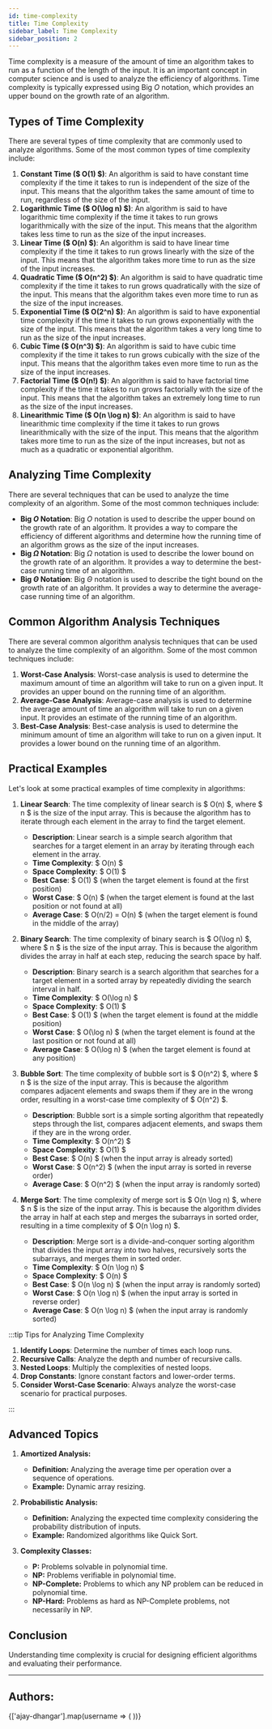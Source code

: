 ```yaml
---
id: time-complexity
title: Time Complexity
sidebar_label: Time Complexity
sidebar_position: 2
---
```


<head>
<meta name="description" content="Learn about time complexity in algorithms, including types like constant, logarithmic, linear, and more. Understand Big O notation, common analysis techniques, and practical examples." />
<meta name="keywords" content="Time Complexity, Big O Notation, Algorithm Analysis, Constant Time, Logarithmic Time, Linear Time, Quadratic Time, Exponential Time, Factorial Time, Amortized Analysis, Probabilistic Analysis, Complexity Classes, Algorithm Efficiency" />
<meta name="author" content="ajay-dhangar" />
<meta name="viewport" content="width=device-width, initial-scale=1.0" />

<meta property="og:title" content="Understanding Time Complexity in Algorithms" />
<meta property="og:description" content="A comprehensive guide to time complexity in algorithms, covering different types, Big O notation, analysis techniques, and practical examples." />
<meta property="og:type" content="article" />
<meta property="og:url" content="https://codeharborhub.github.io/dsa/basic-topics/time-complexity/" />
<meta property="og:image" content="https://codeharborhub.github.io/img/nav-logo.jpg" />
<meta property="og:site_name" content="CodeHarborHub" />
<meta property="og:locale" content="en_US" />

</head>


Time complexity is a measure of the amount of time an algorithm takes to run as a function of the length of the input. It is an important concept in computer science and is used to analyze the efficiency of algorithms. Time complexity is typically expressed using Big $O$ notation, which provides an upper bound on the growth rate of an algorithm.

## Types of Time Complexity

There are several types of time complexity that are commonly used to analyze algorithms. Some of the most common types of time complexity include:

1. **Constant Time ($ O(1) $)**: An algorithm is said to have constant time complexity if the time it takes to run is independent of the size of the input. This means that the algorithm takes the same amount of time to run, regardless of the size of the input.
2. **Logarithmic Time ($ O(\log n) $)**: An algorithm is said to have logarithmic time complexity if the time it takes to run grows logarithmically with the size of the input. This means that the algorithm takes less time to run as the size of the input increases.
3. **Linear Time ($ O(n) $)**: An algorithm is said to have linear time complexity if the time it takes to run grows linearly with the size of the input. This means that the algorithm takes more time to run as the size of the input increases.
4. **Quadratic Time ($ O(n^2) $)**: An algorithm is said to have quadratic time complexity if the time it takes to run grows quadratically with the size of the input. This means that the algorithm takes even more time to run as the size of the input increases.
5. **Exponential Time ($ O(2^n) $)**: An algorithm is said to have exponential time complexity if the time it takes to run grows exponentially with the size of the input. This means that the algorithm takes a very long time to run as the size of the input increases.
6. **Cubic Time ($ O(n^3) $)**: An algorithm is said to have cubic time complexity if the time it takes to run grows cubically with the size of the input. This means that the algorithm takes even more time to run as the size of the input increases.
7. **Factorial Time ($ O(n!) $)**: An algorithm is said to have factorial time complexity if the time it takes to run grows factorially with the size of the input. This means that the algorithm takes an extremely long time to run as the size of the input increases.
8. **Linearithmic Time ($ O(n \log n) $)**: An algorithm is said to have linearithmic time complexity if the time it takes to run grows linearithmically with the size of the input. This means that the algorithm takes more time to run as the size of the input increases, but not as much as a quadratic or exponential algorithm.

## Analyzing Time Complexity

There are several techniques that can be used to analyze the time complexity of an algorithm. Some of the most common techniques include:

- **Big $O$ Notation**: Big $O$ notation is used to describe the upper bound on the growth rate of an algorithm. It provides a way to compare the efficiency of different algorithms and determine how the running time of an algorithm grows as the size of the input increases.
- **Big $\Omega$ Notation**: Big $\Omega$ notation is used to describe the lower bound on the growth rate of an algorithm. It provides a way to determine the best-case running time of an algorithm.
- **Big $\Theta$ Notation**: Big $\Theta$ notation is used to describe the tight bound on the growth rate of an algorithm. It provides a way to determine the average-case running time of an algorithm.

## Common Algorithm Analysis Techniques

There are several common algorithm analysis techniques that can be used to analyze the time complexity of an algorithm. Some of the most common techniques include:

1. **Worst-Case Analysis**: Worst-case analysis is used to determine the maximum amount of time an algorithm will take to run on a given input. It provides an upper bound on the running time of an algorithm.
2. **Average-Case Analysis**: Average-case analysis is used to determine the average amount of time an algorithm will take to run on a given input. It provides an estimate of the running time of an algorithm.
3. **Best-Case Analysis**: Best-case analysis is used to determine the minimum amount of time an algorithm will take to run on a given input. It provides a lower bound on the running time of an algorithm.

## Practical Examples

Let's look at some practical examples of time complexity in algorithms:

1. **Linear Search**: The time complexity of linear search is $ O(n) $, where $ n $ is the size of the input array. This is because the algorithm has to iterate through each element in the array to find the target element.
    - **Description**: Linear search is a simple search algorithm that searches for a target element in an array by iterating through each element in the array.
    - **Time Complexity**: $ O(n) $
    - **Space Complexity**: $ O(1) $
    - **Best Case**: $ O(1) $ (when the target element is found at the first position)
    - **Worst Case**: $ O(n) $ (when the target element is found at the last position or not found at all)
    - **Average Case**: $ O(n/2) = O(n) $ (when the target element is found in the middle of the array)

2. **Binary Search**: The time complexity of binary search is $ O(\log n) $, where $ n $ is the size of the input array. This is because the algorithm divides the array in half at each step, reducing the search space by half.
    - **Description**: Binary search is a search algorithm that searches for a target element in a sorted array by repeatedly dividing the search interval in half.
    - **Time Complexity**: $ O(\log n) $
    - **Space Complexity**: $ O(1) $
    - **Best Case**: $ O(1) $ (when the target element is found at the middle position)
    - **Worst Case**: $ O(\log n) $ (when the target element is found at the last position or not found at all)
    - **Average Case**: $ O(\log n) $ (when the target element is found at any position)

3. **Bubble Sort**: The time complexity of bubble sort is $ O(n^2) $, where $ n $ is the size of the input array. This is because the algorithm compares adjacent elements and swaps them if they are in the wrong order, resulting in a worst-case time complexity of $ O(n^2) $.
    - **Description**: Bubble sort is a simple sorting algorithm that repeatedly steps through the list, compares adjacent elements, and swaps them if they are in the wrong order.
    - **Time Complexity**: $ O(n^2) $
    - **Space Complexity**: $ O(1) $
    - **Best Case**: $ O(n) $ (when the input array is already sorted)
    - **Worst Case**: $ O(n^2) $ (when the input array is sorted in reverse order)
    - **Average Case**: $ O(n^2) $ (when the input array is randomly sorted)

4. **Merge Sort**: The time complexity of merge sort is $ O(n \log n) $, where $ n $ is the size of the input array. This is because the algorithm divides the array in half at each step and merges the subarrays in sorted order, resulting in a time complexity of $ O(n \log n) $.
    - **Description**: Merge sort is a divide-and-conquer sorting algorithm that divides the input array into two halves, recursively sorts the subarrays, and merges them in sorted order.
    - **Time Complexity**: $ O(n \log n) $
    - **Space Complexity**: $ O(n) $
    - **Best Case**: $ O(n \log n) $ (when the input array is randomly sorted)
    - **Worst Case**: $ O(n \log n) $ (when the input array is sorted in reverse order)
    - **Average Case**: $ O(n \log n) $ (when the input array is randomly sorted)

:::tip Tips for Analyzing Time Complexity

1. **Identify Loops**: Determine the number of times each loop runs.
2. **Recursive Calls**: Analyze the depth and number of recursive calls.
3. **Nested Loops**: Multiply the complexities of nested loops.
4. **Drop Constants**: Ignore constant factors and lower-order terms.
5. **Consider Worst-Case Scenario**: Always analyze the worst-case scenario for practical purposes.

:::

## Advanced Topics

1. **Amortized Analysis:**
    - **Definition:** Analyzing the average time per operation over a sequence of operations.
    - **Example:** Dynamic array resizing.
  
2. **Probabilistic Analysis:**
    - **Definition:** Analyzing the expected time complexity considering the probability distribution of inputs.
    - **Example:** Randomized algorithms like Quick Sort.

3. **Complexity Classes:**

    - **P:** Problems solvable in polynomial time.
    - **NP:** Problems verifiable in polynomial time.
    - **NP-Complete:** Problems to which any NP problem can be reduced in polynomial time.
    - **NP-Hard:** Problems as hard as NP-Complete problems, not necessarily in NP.

## Conclusion

Understanding time complexity is crucial for designing efficient algorithms and evaluating their performance.

---

<h2>Authors:</h2>

{['ajay-dhangar'].map(username => (
    <Author key={username} username={username} />
))}
